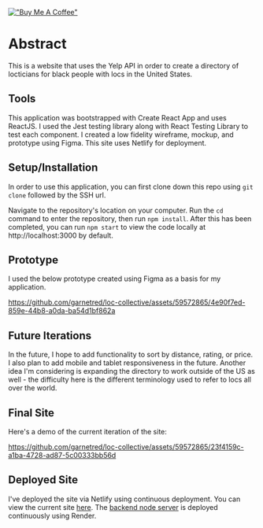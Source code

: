 [!["Buy Me A Coffee"](https://www.buymeacoffee.com/assets/img/custom_images/orange_img.png)](https://www.buymeacoffee.com/decemberthedeveloper)

# Abstract

This is a website that uses the Yelp API in order to create a directory of locticians for black people with locs in the United States.

## Tools
This application was bootstrapped with Create React App and uses ReactJS. I used the Jest testing library along with React Testing Library to test each component. I created a low fidelity wireframe, mockup, and prototype using Figma. This site uses Netlify for deployment. 

## Setup/Installation

In order to use this application, you can first clone down this repo using `git clone` followed by the SSH url.

Navigate to the repository's location on your computer. Run the `cd` command to enter the repository, then run `npm install`. After this has been completed, you can run `npm start` to view the code locally at http://localhost:3000 by default.

## Prototype
I used the below prototype created using Figma as a basis for my application.

https://github.com/garnetred/loc-collective/assets/59572865/4e90f7ed-859e-44b8-a0da-ba54d1bf862a

## Future Iterations
In the future, I hope to add functionality to sort by distance, rating, or price. I also plan to add mobile and tablet responsiveness in the future. Another idea I'm considering is expanding the directory to work outside of the US as well - the difficulty here is the different terminology used to refer to locs all over the world. 

## Final Site
Here's a demo of the current iteration of the site: 

https://github.com/garnetred/loc-collective/assets/59572865/23f4159c-a1ba-4728-ad87-5c00333bb56d

## Deployed Site
I've deployed the site via Netlify using continuous deployment. You can view the current site [here](https://loccollective.com). The [backend node server](https://github.com/garnetred/loc-collective-backend) is deployed continuously using Render.
